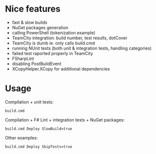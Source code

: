 ﻿# Nice features

* fast & slow builds
* NuGet packages generation
* calling PowerShell (tokenization example)
* TeamCity integration: build number, test results, dotCover
* TeamCity is dumb ie. only calls build.cmd
* running NUnit tests (both unit & integration tests, handling categories)
* failed test raported properly in TeamCity
* FSharpLint
* disabling PostBuildEvent
* XCopyHelper.XCopy for additional dependencies

# Usage

Compilation + unit tests:

    build.cmd

Compilation + F# Lint + integration tests + NuGet packages:

    build.cmd Deploy SlowBuild=true

Other examples:

    build.cmd Deploy SkipTests=true